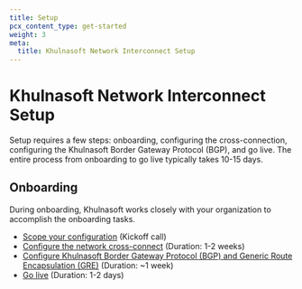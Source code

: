 ```yaml
---
title: Setup
pcx_content_type: get-started
weight: 3
meta:
  title: Khulnasoft Network Interconnect Setup
---
```


# Khulnasoft Network Interconnect Setup

Setup requires a few steps: onboarding, configuring the cross-connection, configuring the Khulnasoft Border Gateway Protocol (BGP), and go live. The entire process from onboarding to go live typically takes 10-15 days.

## Onboarding

During onboarding, Khulnasoft works closely with your organization to accomplish the onboarding tasks.

*   [Scope your configuration](/network-interconnect/set-up-cni/scope-config/) (Kickoff call)
*   [Configure the network cross-connect](/network-interconnect/set-up-cni/configure-cross-connect/) (Duration: 1-2 weeks)
*   [Configure Khulnasoft Border Gateway Protocol (BGP) and Generic Route Encapsulation (GRE)](/network-interconnect/set-up-cni/configure-bgp/) (Duration: ~1 week)
*   [Go live](/network-interconnect/set-up-cni/configure-bgp/#go-live) (Duration: 1-2 days)
